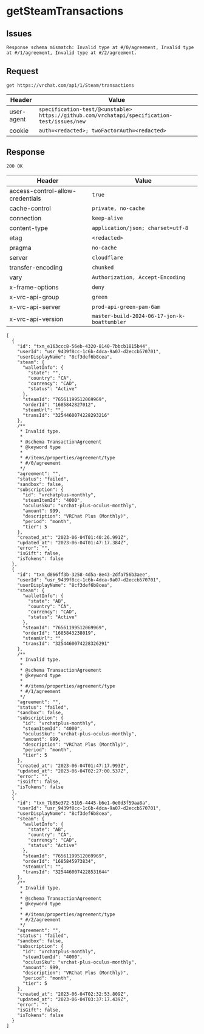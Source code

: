 # getSteamTransactions

## Issues
```
Response schema mismatch: Invalid type at #/0/agreement, Invalid type at #/1/agreement, Invalid type at #/2/agreement.
```

## Request
`get https://vrchat.com/api/1/Steam/transactions`

| Header | Value |
| ------ | ----- |
| user-agent | `specification-test/@<unstable> https://github.com/vrchatapi/specification-test/issues/new` |
| cookie | `auth=<redacted>; twoFactorAuth=<redacted>` |


## Response
`200 OK`

| Header | Value |
| ------ | ----- |
| access-control-allow-credentials | `true` |
| cache-control | `private, no-cache` |
| connection | `keep-alive` |
| content-type | `application/json; charset=utf-8` |
| etag | `<redacted>` |
| pragma | `no-cache` |
| server | `cloudflare` |
| transfer-encoding | `chunked` |
| vary | `Authorization, Accept-Encoding` |
| x-frame-options | `deny` |
| x-vrc-api-group | `green` |
| x-vrc-api-server | `prod-api-green-pam-6am` |
| x-vrc-api-version | `master-build-2024-06-17-jon-k-boattumbler` |

```jsonc
[
  {
    "id": "txn_e163ccc8-56eb-4320-8140-7bbcb1815b44",
    "userId": "usr_9439f8cc-1c6b-4dca-9a07-d2eccb570701",
    "userDisplayName": "8cf3def6b8cea",
    "steam": {
      "walletInfo": {
        "state": "",
        "country": "CA",
        "currency": "CAD",
        "status": "Active"
      },
      "steamId": "76561199512069969",
      "orderId": "1685842827012",
      "steamUrl": "",
      "transId": "3254460074228293216"
    },
    /**
     * Invalid type.
     *
     * @schema TransactionAgreement
     * @keyword type
     *
     * #/items/properties/agreement/type
     * #/0/agreement
     */
    "agreement": "",
    "status": "failed",
    "sandbox": false,
    "subscription": {
      "id": "vrchatplus-monthly",
      "steamItemId": "4000",
      "oculusSku": "vrchat-plus-oculus-monthly",
      "amount": 999,
      "description": "VRChat Plus (Monthly)",
      "period": "month",
      "tier": 5
    },
    "created_at": "2023-06-04T01:40:26.991Z",
    "updated_at": "2023-06-04T01:47:17.384Z",
    "error": "",
    "isGift": false,
    "isTokens": false
  },
  {
    "id": "txn_d866ff3b-3258-4d5a-8e43-2dfa756b3aee",
    "userId": "usr_9439f8cc-1c6b-4dca-9a07-d2eccb570701",
    "userDisplayName": "8cf3def6b8cea",
    "steam": {
      "walletInfo": {
        "state": "AB",
        "country": "CA",
        "currency": "CAD",
        "status": "Active"
      },
      "steamId": "76561199512069969",
      "orderId": "1685843238019",
      "steamUrl": "",
      "transId": "3254460074228326291"
    },
    /**
     * Invalid type.
     *
     * @schema TransactionAgreement
     * @keyword type
     *
     * #/items/properties/agreement/type
     * #/1/agreement
     */
    "agreement": "",
    "status": "failed",
    "sandbox": false,
    "subscription": {
      "id": "vrchatplus-monthly",
      "steamItemId": "4000",
      "oculusSku": "vrchat-plus-oculus-monthly",
      "amount": 999,
      "description": "VRChat Plus (Monthly)",
      "period": "month",
      "tier": 5
    },
    "created_at": "2023-06-04T01:47:17.993Z",
    "updated_at": "2023-06-04T02:27:00.537Z",
    "error": "",
    "isGift": false,
    "isTokens": false
  },
  {
    "id": "txn_7b85e372-51b5-4445-b6e1-0e0d3f59aa8a",
    "userId": "usr_9439f8cc-1c6b-4dca-9a07-d2eccb570701",
    "userDisplayName": "8cf3def6b8cea",
    "steam": {
      "walletInfo": {
        "state": "AB",
        "country": "CA",
        "currency": "CAD",
        "status": "Active"
      },
      "steamId": "76561199512069969",
      "orderId": "1685845973834",
      "steamUrl": "",
      "transId": "3254460074228531644"
    },
    /**
     * Invalid type.
     *
     * @schema TransactionAgreement
     * @keyword type
     *
     * #/items/properties/agreement/type
     * #/2/agreement
     */
    "agreement": "",
    "status": "failed",
    "sandbox": false,
    "subscription": {
      "id": "vrchatplus-monthly",
      "steamItemId": "4000",
      "oculusSku": "vrchat-plus-oculus-monthly",
      "amount": 999,
      "description": "VRChat Plus (Monthly)",
      "period": "month",
      "tier": 5
    },
    "created_at": "2023-06-04T02:32:53.809Z",
    "updated_at": "2023-06-04T03:37:17.439Z",
    "error": "",
    "isGift": false,
    "isTokens": false
  }
]
```
